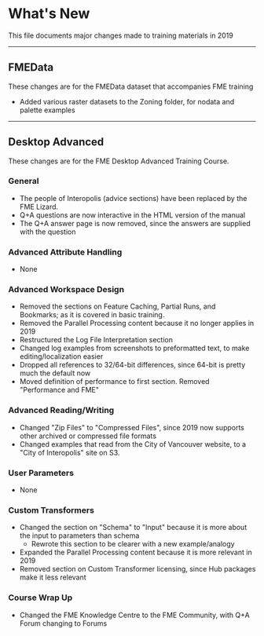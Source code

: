 # What's New #
This file documents major changes made to training materials in 2019

---

## FMEData ##
These changes are for the FMEData dataset that accompanies FME training

- Added various raster datasets to the Zoning folder, for nodata and palette examples

---

## Desktop Advanced ##
These changes are for the FME Desktop Advanced Training Course.

### General ###
- The people of Interopolis (advice sections) have been replaced by the FME Lizard. 
- Q+A questions are now interactive in the HTML version of the manual
- The Q+A answer page is now removed, since the answers are supplied with the question

### Advanced Attribute Handling ###
- None

### Advanced Workspace Design ###
- Removed the sections on Feature Caching, Partial Runs, and Bookmarks; as it is covered in basic training.
- Removed the Parallel Processing content because it no longer applies in 2019
- Restructured the Log File Interpretation section
- Changed log examples from screenshots to preformatted text, to make editing/localization easier
- Dropped all references to 32/64-bit differences, since 64-bit is pretty much the default now
- Moved definition of performance to first section. Removed "Performance and FME"

### Advanced Reading/Writing ###
- Changed "Zip Files" to "Compressed Files", since 2019 now supports other archived or compressed file formats
- Changed examples that read from the City of Vancouver website, to a "City of Interopolis" site on S3.

### User Parameters ###
- None

### Custom Transformers ###
- Changed the section on "Schema" to "Input" because it is more about the input to parameters than schema
	- Rewrote this section to be clearer with a new example/analogy
- Expanded the Parallel Processing content because it is more relevant in 2019
- Removed section on Custom Transformer licensing, since Hub packages make it less relevant


### Course Wrap Up ###
- Changed the FME Knowledge Centre to the FME Community, with Q+A Forum changing to Forums 
